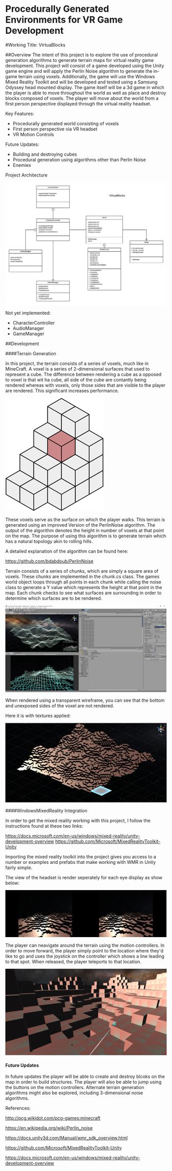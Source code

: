 # Procedurally Generated Environments for VR Game Development

#Working Title: VirtuaBlocks

##Overview
The intent of this project is to explore the use of procedural generation algorithms to
generate terrain maps for virtual reality game development. This project will consist of a game
developed using the Unity game engine and will apply the Perlin Noise algorithm to generate
the in-game terrain using voxels. Additionally, the game will use the Windows Mixed Reality
Toolkit and will be developed and tested using a Samsung Odyssey head mounted display. The
game itself will be a 3d game in which the player is able to move throughout the world as well as
place and destroy blocks composed of voxels. The player will move about the world from a first
person perspective displayed through the virtual reality headset.

Key Features:
- Procedurally generated world consisting of voxels
- First person perspective via VR headset
- VR Motion Controls


Future Updates:
- Building and destroying cubes
- Procedural generation using algorithms other than Perlin Noise
- Enemies

Project Architecture

![Architecture](ProjectArchitecture.png?raw=true "Project Architecture")

Not yet implemented:

- CharacterController
- AudioManager
- GameManager

##Development

####Terrain Generation

In this project, the terrain consists of a series of voxels, much like in MineCraft. A voxel is a series of 2-dimensional surfaces
that used to represent a cube. The difference between rendering a cube as a opposed to voxel is that wit ha cube, all side of the cube
are contantly being rendered whereas with voxels, only those sides that are visible to the player are rendered. This significant increases performance.

![Voxels](Voxels.png?raw=true "Voxels")

These voxels serve as the surface on which the player walks. This terrain is generated using an improved Version of the PerlinNoise algorithm.
The output of the algorithm denotes the height in number of voxels at that point on the map. The purpose of using this algorithm is to generate terrain
which has a natural topology akin to rolling hills.

A detailed explanation of the algorithm can be found here:

https://github.com/bdabdoub/PerlinNoise

Terrain consists of a series of chunks, which are simply a square area of voxels. These chunks are implemented in the chunk.cs class.
The games world object loops through all points in each chunk while calling the noise class to generate a Y value which represents the
height at that point in the map. Each chunk checks to see what surfaces are surrounding in order to determine which surfaces are 
to be rendered. 

![ProjectScreenshot](projectscreenshot.png?raw=true "Voxels")

When rendered using a transparent wireframe, you can see that the bottom and unexposed sides of the voxel are not rendered.

Here it is with textures applied:


![TerrainWithTextures](texturedterrain.png?raw=true "Voxels")

####WindowsMixedReality Integration


In order to get the mixed reality working with this project, I follow the instructions found at these two links:

https://docs.microsoft.com/en-us/windows/mixed-reality/unity-development-overview
https://github.com/Microsoft/MixedRealityToolkit-Unity

Importing the mixed reality toolkit into the project gives you access to a number or examples and prefabs that 
make working with WMR in Unity fairly simple. 

The view of the headset is render seperately for each eye display as show below:

![View](wmrview.png?raw=true "Voxels")

The player can neavigate around the terrain using the motion controllers. In order to move forward, the player simply point to
the location where they'd like to go and uses the joystick on the controller which shows a line leading to that spot. When released,
the player teleports to that location.


![View](movement.png?raw=true "Voxels")

#### Future Updates

In future updates the player will be able to create and destroy blcoks on the map in order to build structures. The player will also be able to jump using
the buttons on the motion controllers. Alternate terrain generation algorithms might also be explored, including 3-dimensional noise algorithms.



References:

http://pcg.wikidot.com/pcg-games:minecraft

https://en.wikipedia.org/wiki/Perlin_noise

https://docs.unity3d.com/Manual/wmr_sdk_overview.html

https://github.com/Microsoft/MixedRealityToolkit-Unity

https://docs.microsoft.com/en-us/windows/mixed-reality/unity-development-overview